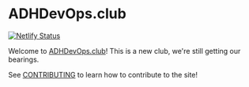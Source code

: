 # ADHDevOps.club

[![Netlify Status](https://api.netlify.com/api/v1/badges/80a19251-571d-472e-a335-9ffe231fda6e/deploy-status)](https://app.netlify.com/sites/adhdevops/deploys)

Welcome to [ADHDevOps.club](https://adhdevops.club)!
This is a new club, we're still getting our bearings.

See [CONTRIBUTING](/CONTRIBUTING) to learn how to contribute to the site!
